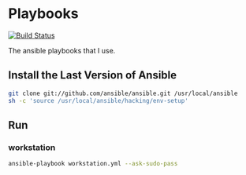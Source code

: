 Playbooks
=========

[![Build Status](https://travis-ci.org/renanivo/playbooks.svg)](https://travis-ci.org/renanivo/playbooks)

The ansible playbooks that I use.

Install the Last Version of Ansible
-----------------------------------

```bash
git clone git://github.com/ansible/ansible.git /usr/local/ansible
sh -c 'source /usr/local/ansible/hacking/env-setup'
```

Run
---

### workstation
```bash
ansible-playbook workstation.yml --ask-sudo-pass
```
